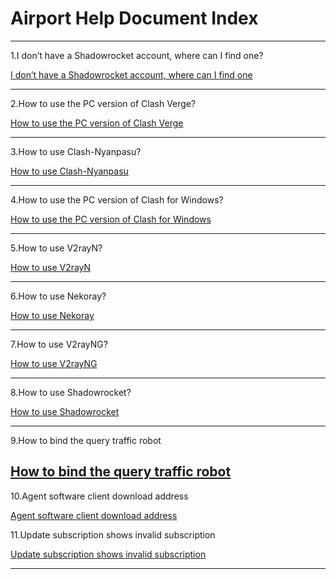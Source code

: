 # Airport Help Document Index

----------------

1.I don’t have a Shadowrocket account, where can I find one?

[I don’t have a Shadowrocket account, where can I find one](https://github.com/kexue-aihao/changdingyun-Blog/tree/master/Airport%20Help%20Document%20English%20Version/Shadowrocket%20Shared%20Account%20%5BIOS%20Little%20Rocket%20Shared%20Account%5D "I don’t have a Shadowrocket account, where can I find one")

----------------

2.How to use the PC version of Clash Verge?

[How to use the PC version of Clash Verge](https://github.com/kexue-aihao/changdingyun-Blog/tree/master/Airport%20Help%20Document%20English%20Version/How%20to%20use%20Clash%20Verge "How to use the PC version of Clash Verge")

----------------

3.How to use Clash-Nyanpasu?

[How to use Clash-Nyanpasu](https://github.com/kexue-aihao/changdingyun-Blog/tree/master/Airport%20Help%20Document%20English%20Version/How%20to%20use%20Clash-Nyanpasu "How to use Clash-Nyanpasu")

----------------

4.How to use the PC version of Clash for Windows?

[How to use the PC version of Clash for Windows](https://github.com/kexue-aihao/changdingyun-Blog/tree/master/Airport%20Help%20Document%20English%20Version/How%20to%20use%20the%20PC%20version%20of%20Clash%20for%20Windows "How to use the PC version of Clash for Windows")

----------------

5.How to use V2rayN?

[How to use V2rayN](https://github.com/kexue-aihao/changdingyun-Blog/tree/master/Airport%20Help%20Document%20English%20Version/How%20to%20use%20V2rayN "How to use V2rayN")

----------------

6.How to use Nekoray?

[How to use Nekoray](https://github.com/kexue-aihao/changdingyun-Blog/tree/master/Airport%20Help%20Document%20English%20Version/How%20to%20use%20Nekoray "How to use Nekoray")

----------------

7.How to use V2rayNG?

[How to use V2rayNG](https://github.com/kexue-aihao/changdingyun-Blog/tree/master/Airport%20Help%20Document%20English%20Version/How%20to%20use%20V2rayNG "How to use V2rayNG")

----------------

8.How to use Shadowrocket?

[How to use Shadowrocket](https://github.com/kexue-aihao/changdingyun-Blog/tree/master/Airport%20Help%20Document%20English%20Version/How%20to%20use%20Shadowrocket "How to use Shadowrocket")

----------------

9.How to bind the query traffic robot

[How to bind the query traffic robot](https://github.com/kexue-aihao/changdingyun-Blog/tree/master/Airport%20Help%20Document%20English%20Version/How%20to%20bind%20the%20query%20traffic%20robot "How to bind the query traffic robot")
----------------

10.Agent software client download address

[Agent software client download address](https://github.com/kexue-aihao/changdingyun-Blog/tree/master/Airport%20Help%20Document%20English%20Version/Agent%20software%20client%20download%20address "Agent software client download address")

11.Update subscription shows invalid subscription

[Update subscription shows invalid subscription](https://github.com/kexue-aihao/changdingyun-Blog/tree/master/Airport%20Help%20Document%20English%20Version/Update%20subscription%20shows%20invalid%20subscription "Update subscription shows invalid subscription")

----------------

